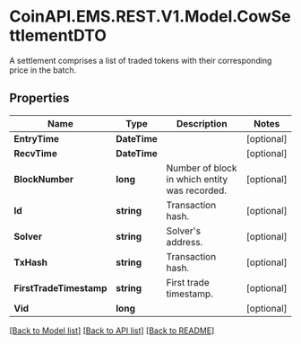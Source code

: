 # CoinAPI.EMS.REST.V1.Model.CowSettlementDTO
A settlement comprises a list of traded tokens with their corresponding price in the batch.

## Properties

Name | Type | Description | Notes
------------ | ------------- | ------------- | -------------
**EntryTime** | **DateTime** |  | [optional] 
**RecvTime** | **DateTime** |  | [optional] 
**BlockNumber** | **long** | Number of block in which entity was recorded. | [optional] 
**Id** | **string** | Transaction hash. | [optional] 
**Solver** | **string** | Solver&#39;s address. | [optional] 
**TxHash** | **string** | Transaction hash. | [optional] 
**FirstTradeTimestamp** | **string** | First trade timestamp. | [optional] 
**Vid** | **long** |  | [optional] 

[[Back to Model list]](../README.md#documentation-for-models) [[Back to API list]](../README.md#documentation-for-api-endpoints) [[Back to README]](../README.md)

